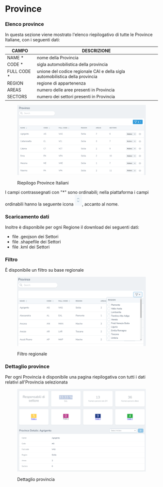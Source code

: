 # Province

### Elenco province

In questa sezione viene mostrato l'elenco riepilogativo di tutte le Province Italiane, con i seguenti dati:

| CAMPO        | DESCRIZIONE                                                                   |
| ------------ | ----------------------------------------------------------------------------- |
| NAME \*      | nome della Provincia                                                          |
| CODE \*      | sigla automobilistica della provincia                                         |
| FULL CODE \* | unione del codice regionale CAI e della sigla automobilistica della provincia |
| REGION       | regione di appartenenza                                                       |
| AREAS        | numero delle aree presenti in Provincia                                       |
| SECTORS      | numero dei settori presenti in Provincia                                      |

<figure><img src="../../../.gitbook/assets/image (40).png" alt=""><figcaption><p>Riepilogo Province Italiani</p></figcaption></figure>

I campi contrassegnati con "\*" sono ordinabili; nella piattaforma i campi ordinabili hanno la seguente icona ![](<../../../.gitbook/assets/image (73).png>), accanto al nome.

### Scaricamento dati

Inoltre è disponibile per ogni Regione il download dei seguenti dati:

* file .geojson dei Settori&#x20;
* file .shapefile dei Settori
* file .kml dei Settori

### Filtro

È disponibile un filtro su base regionale

<figure><img src="../../../.gitbook/assets/image (13).png" alt=""><figcaption><p>Filtro regionale</p></figcaption></figure>

### Dettaglio province

Per ogni Provincia è disponibile una pagina riepilogativa con tutti i dati relativi all'Provincia selezionata

<figure><img src="../../../.gitbook/assets/image (85).png" alt=""><figcaption><p>Dettaglio provincia</p></figcaption></figure>
